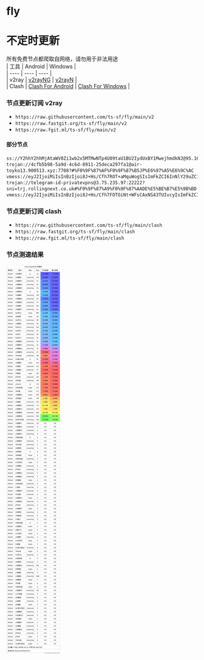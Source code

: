 # fly
# 不定时更新
所有免费节点都爬取自网络，请勿用于非法用途  
|  工具  | Android  | Windows  |  
|  ----  | ----   | ----  |  
| v2ray  | [v2rayNG](https://github.com/2dust/v2rayNG/releases) | [v2rayN](https://github.com/2dust/v2rayN/releases) |  
| Clash  | [Clash For Android](https://github.com/Kr328/ClashForAndroid/releases) | [Clash For Windows](https://github.com/Fndroid/clash_for_windows_pkg/releases) | 
  
### 节点更新订阅  v2ray
- `https://raw.githubusercontent.com/ts-sf/fly/main/v2`  
- `https://raw.fastgit.org/ts-sf/fly/main/v2`  
- `https://raw.fgit.ml/ts-sf/fly/main/v2`  
#### 部分节点  
``` 
ss://Y2hhY2hhMjAtaWV0Zi1wb2x5MTMwNTp4U09taU1BU2IydUxBY1MwejhmdkNJ@95.164.36.192:64751#%F0%9F%87%A6%F0%9F%87%BAAU%E6%BE%B3%E5%A4%A7%E5%88%A9%E4%BA%9A%207.0MB%2Fs
trojan://4cfb5b98-5a9d-4c6d-8911-25deca297fa1@air-toyko13.900513.xyz:7708?#%F0%9F%87%AF%F0%9F%87%B5JP%E6%97%A5%E6%9C%AC
vmess://eyJ2IjoiMiIsInBzIjoi8J+Hs/Cfh7ROT+aMquWogSIsImFkZCI6InNlY29uZC1icC5ybmlramVoLnNob3AiLCJwb3J0IjoiODAiLCJpZCI6ImE4MzliMWUwLTI4YWItNDEzOC04Yjg1LWJkOGMzNDIyOTBiZiIsImFpZCI6IjAiLCJzY3kiOiJjaGFjaGEyMC1wb2x5MTMwNSIsIm5ldCI6IndzIiwidHlwZSI6Im5vbmUiLCJob3N0Ijoic2Vjb25kLWJwLnJuaWtqZWguc2hvcCIsInBhdGgiOiIvcElYNHo2NlFhS3BuUVFQWFV0bmlBWW05IiwidGxzIjoiIiwic25pIjoic2Vjb25kLWJwLnJuaWtqZWguc2hvcCIsInRlc3RfbmFtZSI6Ik5P5oyq5aiBIn0=
trojan://telegram-id-privatevpns@3.75.235.97:22222?sni=trj.rollingnext.co.uk#%F0%9F%87%A9%F0%9F%87%AADE%E5%BE%B7%E5%9B%BD
vmess://eyJ2IjoiMiIsInBzIjoi8J+Hs/Cfh7FOTOiNt+WFsCAxNS43TUIvcyIsImFkZCI6IjE1Ni4yNDkuMTguMzgiLCJwb3J0IjoiNDg5NzIiLCJpZCI6IjQxODA0OGFmLWEyOTMtNGI5OS05YjBjLTk4Y2EzNTgwZGQyNCIsImFpZCI6IjY0Iiwic2N5IjoiYXV0byIsIm5ldCI6InRjcCIsInR5cGUiOiJub25lIiwiaG9zdCI6IiIsInBhdGgiOiIvIiwidGxzIjoiIiwic25pIjoiIiwidGVzdF9uYW1lIjoiTkzojbflhbAifQ==
```
### 节点更新订阅  clash
- `https://raw.githubusercontent.com/ts-sf/fly/main/clash`  
- `https://raw.fastgit.org/ts-sf/fly/main/clash`  
- `https://raw.fgit.ml/ts-sf/fly/main/clash`  

### 节点测速结果
![image](traffic.png)
